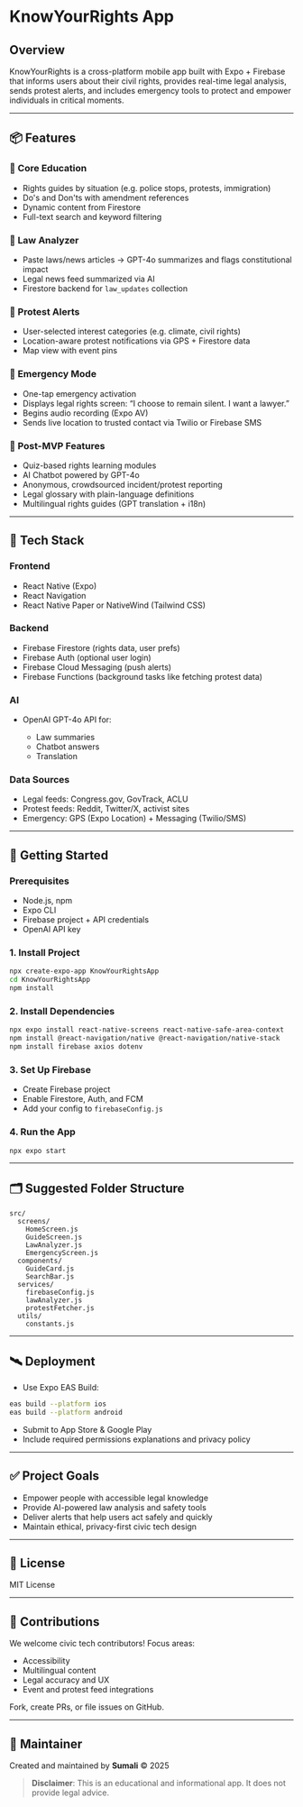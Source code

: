 # KnowYourRights App

## Overview

KnowYourRights is a cross-platform mobile app built with Expo + Firebase that informs users about their civil rights, provides real-time legal analysis, sends protest alerts, and includes emergency tools to protect and empower individuals in critical moments.

---

## 📦 Features

### 📘 Core Education

* Rights guides by situation (e.g. police stops, protests, immigration)
* Do's and Don'ts with amendment references
* Dynamic content from Firestore
* Full-text search and keyword filtering

### 🧠 Law Analyzer

* Paste laws/news articles → GPT-4o summarizes and flags constitutional impact
* Legal news feed summarized via AI
* Firestore backend for `law_updates` collection

### 📍 Protest Alerts

* User-selected interest categories (e.g. climate, civil rights)
* Location-aware protest notifications via GPS + Firestore data
* Map view with event pins

### 🚨 Emergency Mode

* One-tap emergency activation
* Displays legal rights screen: “I choose to remain silent. I want a lawyer.”
* Begins audio recording (Expo AV)
* Sends live location to trusted contact via Twilio or Firebase SMS

### 🧪 Post-MVP Features

* Quiz-based rights learning modules
* AI Chatbot powered by GPT-4o
* Anonymous, crowdsourced incident/protest reporting
* Legal glossary with plain-language definitions
* Multilingual rights guides (GPT translation + i18n)

---

## 🧰 Tech Stack

### Frontend

* React Native (Expo)
* React Navigation
* React Native Paper or NativeWind (Tailwind CSS)

### Backend

* Firebase Firestore (rights data, user prefs)
* Firebase Auth (optional user login)
* Firebase Cloud Messaging (push alerts)
* Firebase Functions (background tasks like fetching protest data)

### AI

* OpenAI GPT-4o API for:

  * Law summaries
  * Chatbot answers
  * Translation

### Data Sources

* Legal feeds: Congress.gov, GovTrack, ACLU
* Protest feeds: Reddit, Twitter/X, activist sites
* Emergency: GPS (Expo Location) + Messaging (Twilio/SMS)

---

## 🚀 Getting Started

### Prerequisites

* Node.js, npm
* Expo CLI
* Firebase project + API credentials
* OpenAI API key

### 1. Install Project

```bash
npx create-expo-app KnowYourRightsApp
cd KnowYourRightsApp
npm install
```

### 2. Install Dependencies

```bash
npx expo install react-native-screens react-native-safe-area-context
npm install @react-navigation/native @react-navigation/native-stack
npm install firebase axios dotenv
```

### 3. Set Up Firebase

* Create Firebase project
* Enable Firestore, Auth, and FCM
* Add your config to `firebaseConfig.js`

### 4. Run the App

```bash
npx expo start
```

---

## 🗂️ Suggested Folder Structure

```
src/
  screens/
    HomeScreen.js
    GuideScreen.js
    LawAnalyzer.js
    EmergencyScreen.js
  components/
    GuideCard.js
    SearchBar.js
  services/
    firebaseConfig.js
    lawAnalyzer.js
    protestFetcher.js
  utils/
    constants.js
```

---

## 🛰️ Deployment

* Use Expo EAS Build:

```bash
eas build --platform ios
eas build --platform android
```

* Submit to App Store & Google Play
* Include required permissions explanations and privacy policy

---

## ✅ Project Goals

* Empower people with accessible legal knowledge
* Provide AI-powered law analysis and safety tools
* Deliver alerts that help users act safely and quickly
* Maintain ethical, privacy-first civic tech design

---

## 📝 License

MIT License

---

## 🤝 Contributions

We welcome civic tech contributors! Focus areas:

* Accessibility
* Multilingual content
* Legal accuracy and UX
* Event and protest feed integrations

Fork, create PRs, or file issues on GitHub.

---

## 👤 Maintainer

Created and maintained by **Sumali** © 2025

> **Disclaimer**: This is an educational and informational app. It does not provide legal advice.
